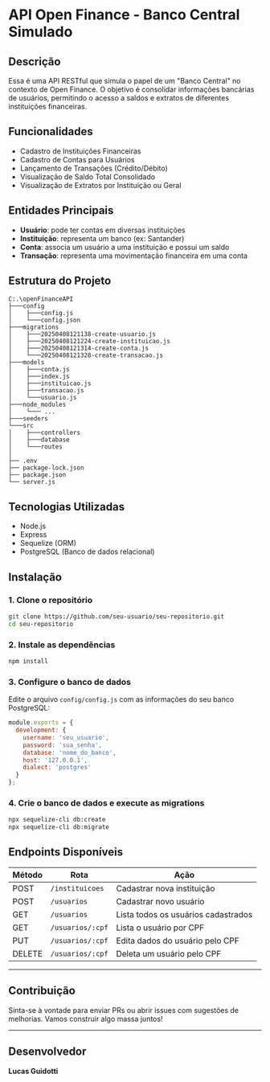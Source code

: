 # API Open Finance - Banco Central Simulado

## Descrição
Essa é uma API RESTful que simula o papel de um "Banco Central" no contexto de Open Finance. O objetivo é consolidar informações bancárias de usuários, permitindo o acesso a saldos e extratos de diferentes instituições financeiras.

## Funcionalidades
- Cadastro de Instituições Financeiras
- Cadastro de Contas para Usuários
- Lançamento de Transações (Crédito/Débito)
- Visualização de Saldo Total Consolidado
- Visualização de Extratos por Instituição ou Geral

## Entidades Principais
- **Usuário**: pode ter contas em diversas instituições
- **Instituição**: representa um banco (ex: Santander)
- **Conta**: associa um usuário a uma instituição e possui um saldo
- **Transação**: representa uma movimentação financeira em uma conta

## Estrutura do Projeto
```
C:.\openFinanceAPI
├───config
│    ├───config.js
│    └───config.json
├───migrations
│    ├───20250408121138-create-usuario.js
│    ├───20250408121224-create-instituicao.js
│    ├───20250408121314-create-conta.js
│    └───20250408121328-create-transacao.js
├───models
│    ├───conta.js
│    ├───index.js
│    ├───instituicao.js
│    ├───transacao.js
│    └───usuario.js
├───node_modules
│    └─── ...
├───seeders
└───src
│    ├───controllers
│    ├───database
│    └───routes
│
├── .env
├── package-lock.json
├── package.json
└── server.js
```

## Tecnologias Utilizadas
- Node.js
- Express
- Sequelize (ORM)
- PostgreSQL (Banco de dados relacional)

## Instalação

### 1. Clone o repositório
```bash
git clone https://github.com/seu-usuario/seu-repositorio.git
cd seu-repositorio
```

### 2. Instale as dependências
```bash
npm install
```

### 3. Configure o banco de dados
Edite o arquivo `config/config.js` com as informações do seu banco PostgreSQL:

```js
module.exports = {
  development: {
    username: 'seu_usuario',
    password: 'sua_senha',
    database: 'nome_do_banco',
    host: '127.0.0.1',
    dialect: 'postgres'
  }
};
```

### 4. Crie o banco de dados e execute as migrations
```bash
npx sequelize-cli db:create
npx sequelize-cli db:migrate
```

## Endpoints Disponíveis

| Método | Rota                               | Ação                                     |
|--------|------------------------------------|-------------------------------------------|
| POST   | `/instituicoes`                   | Cadastrar nova instituição               |
| POST | `/usuarios` | Cadastrar novo usuário |
| GET | `/usuarios` | Lista todos os usuários cadastrados |
| GET | `/usuarios/:cpf` | Lista o usuário por CPF |
| PUT | `/usuarios/:cpf` | Edita dados do usuário pelo CPF |
| DELETE | `/usuarios/:cpf` | Deleta um usuário pelo CPF |

---

## Contribuição
Sinta-se à vontade para enviar PRs ou abrir issues com sugestões de melhorias. Vamos construir algo massa juntos!

---

## Desenvolvedor
**Lucas Guidotti**